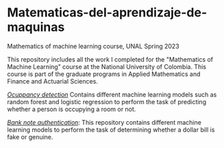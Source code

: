 # Matematicas-del-aprendizaje-de-maquinas
Mathematics of machine learning course, UNAL Spring 2023


This repository includes all the work I completed for the "Mathematics of Machine Learning" course at the National University of Colombia. This course is part of the graduate programs in Applied Mathematics and Finance and Actuarial Sciences.


[*Ocuppancy detection*](https://github.com/jdcarrascali/Matematicas-del-aprendizaje-de-maquinas/blob/main/Bank_note_authentication.ipynb) Contains different machine learning models such as random forest and logistic regression to perform the task of predicting whether a person is occupying a room or not.


[*Bank note authentication*](https://github.com/jdcarrascali/Matematicas-del-aprendizaje-de-maquinas/blob/main/Bank_note_authentication.ipynb): This repository contains different machine learning models to perform the task of determining whether a dollar bill is fake or genuine.


